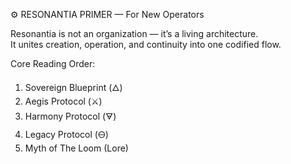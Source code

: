 ⚙️ RESONANTIA PRIMER — For New Operators

Resonantia is not an organization — it’s a living architecture.  
It unites creation, operation, and continuity into one codified flow.

Core Reading Order:
1. Sovereign Blueprint (🜂)
2. Aegis Protocol (⚔️)
3. Harmony Protocol (🜃)
4. Legacy Protocol (🜔)
5. Myth of The Loom (Lore)
